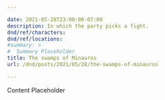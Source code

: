 ```yaml
---

date: 2021-05-28T23:00:00-07:00
description: In which the party picks a fight.
dnd/ref/characters:
dnd/ref/locations:
#summary: >
#  Summary Placeholder
title: The swamps of Minauros
url: /dnd/posts/2021/05/28/the-swamps-of-minauros

---
```


Content Placeholder

